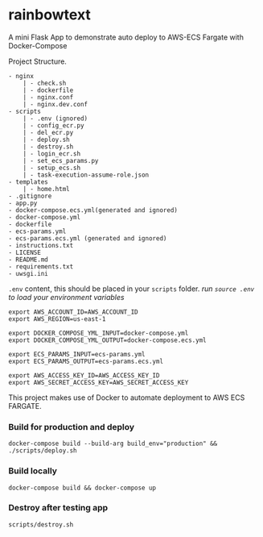 # rainbowtext
A mini Flask App to demonstrate auto deploy to AWS-ECS Fargate with Docker-Compose

Project Structure.
```
- nginx
    | - check.sh
    | - dockerfile
    | - nginx.conf
    | - nginx.dev.conf
- scripts
    | - .env (ignored)
    | - config_ecr.py
    | - del_ecr.py
    | - deploy.sh
    | - destroy.sh
    | - login_ecr.sh
    | - set_ecs_params.py
    | - setup_ecs.sh
    | - task-execution-assume-role.json
- templates
    | - home.html
- .gitignore
- app.py
- docker-compose.ecs.yml(generated and ignored)
- docker-compose.yml
- dockerfile
- ecs-params.yml
- ecs-params.ecs.yml (generated and ignored)
- instructions.txt
- LICENSE
- README.md
- requirements.txt
- uwsgi.ini
```

`.env` content, this should be placed in your `scripts` folder.
*run `source .env` to load your environment variables*
```shell
export AWS_ACCOUNT_ID=AWS_ACCOUNT_ID
export AWS_REGION=us-east-1

export DOCKER_COMPOSE_YML_INPUT=docker-compose.yml
export DOCKER_COMPOSE_YML_OUTPUT=docker-compose.ecs.yml

export ECS_PARAMS_INPUT=ecs-params.yml
export ECS_PARAMS_OUTPUT=ecs-params.ecs.yml

export AWS_ACCESS_KEY_ID=AWS_ACCESS_KEY_ID
export AWS_SECRET_ACCESS_KEY=AWS_SECRET_ACCESS_KEY

```


This project makes use of Docker to automate deployment to AWS ECS FARGATE.

### Build for production and deploy
```
docker-compose build --build-arg build_env="production" && ./scripts/deploy.sh
```

### Build locally
```
docker-compose build && docker-compose up
```

### Destroy after testing app
```
scripts/destroy.sh
```